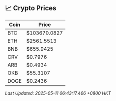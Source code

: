## 📈 Crypto Prices

| Coin | Price |
| ---- | ----- |
| BTC | $103670.0827 |
| ETH | $2561.5513 |
| BNB | $655.9425 |
| CRV | $0.7976 |
| ARB | $0.4934 |
| OKB | $55.3107 |
| DOGE | $0.2436 |

_Last Updated: 2025-05-11 06:43:17.466 +0800 HKT_